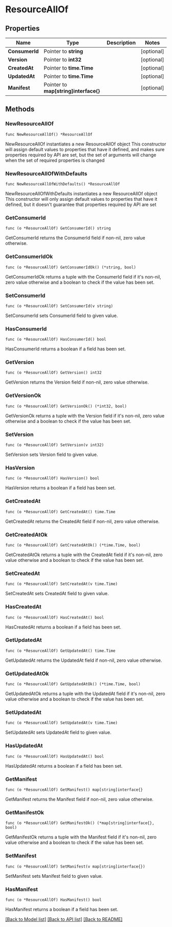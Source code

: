 # ResourceAllOf

## Properties

Name | Type | Description | Notes
------------ | ------------- | ------------- | -------------
**ConsumerId** | Pointer to **string** |  | [optional] 
**Version** | Pointer to **int32** |  | [optional] 
**CreatedAt** | Pointer to **time.Time** |  | [optional] 
**UpdatedAt** | Pointer to **time.Time** |  | [optional] 
**Manifest** | Pointer to **map[string]interface{}** |  | [optional] 

## Methods

### NewResourceAllOf

`func NewResourceAllOf() *ResourceAllOf`

NewResourceAllOf instantiates a new ResourceAllOf object
This constructor will assign default values to properties that have it defined,
and makes sure properties required by API are set, but the set of arguments
will change when the set of required properties is changed

### NewResourceAllOfWithDefaults

`func NewResourceAllOfWithDefaults() *ResourceAllOf`

NewResourceAllOfWithDefaults instantiates a new ResourceAllOf object
This constructor will only assign default values to properties that have it defined,
but it doesn't guarantee that properties required by API are set

### GetConsumerId

`func (o *ResourceAllOf) GetConsumerId() string`

GetConsumerId returns the ConsumerId field if non-nil, zero value otherwise.

### GetConsumerIdOk

`func (o *ResourceAllOf) GetConsumerIdOk() (*string, bool)`

GetConsumerIdOk returns a tuple with the ConsumerId field if it's non-nil, zero value otherwise
and a boolean to check if the value has been set.

### SetConsumerId

`func (o *ResourceAllOf) SetConsumerId(v string)`

SetConsumerId sets ConsumerId field to given value.

### HasConsumerId

`func (o *ResourceAllOf) HasConsumerId() bool`

HasConsumerId returns a boolean if a field has been set.

### GetVersion

`func (o *ResourceAllOf) GetVersion() int32`

GetVersion returns the Version field if non-nil, zero value otherwise.

### GetVersionOk

`func (o *ResourceAllOf) GetVersionOk() (*int32, bool)`

GetVersionOk returns a tuple with the Version field if it's non-nil, zero value otherwise
and a boolean to check if the value has been set.

### SetVersion

`func (o *ResourceAllOf) SetVersion(v int32)`

SetVersion sets Version field to given value.

### HasVersion

`func (o *ResourceAllOf) HasVersion() bool`

HasVersion returns a boolean if a field has been set.

### GetCreatedAt

`func (o *ResourceAllOf) GetCreatedAt() time.Time`

GetCreatedAt returns the CreatedAt field if non-nil, zero value otherwise.

### GetCreatedAtOk

`func (o *ResourceAllOf) GetCreatedAtOk() (*time.Time, bool)`

GetCreatedAtOk returns a tuple with the CreatedAt field if it's non-nil, zero value otherwise
and a boolean to check if the value has been set.

### SetCreatedAt

`func (o *ResourceAllOf) SetCreatedAt(v time.Time)`

SetCreatedAt sets CreatedAt field to given value.

### HasCreatedAt

`func (o *ResourceAllOf) HasCreatedAt() bool`

HasCreatedAt returns a boolean if a field has been set.

### GetUpdatedAt

`func (o *ResourceAllOf) GetUpdatedAt() time.Time`

GetUpdatedAt returns the UpdatedAt field if non-nil, zero value otherwise.

### GetUpdatedAtOk

`func (o *ResourceAllOf) GetUpdatedAtOk() (*time.Time, bool)`

GetUpdatedAtOk returns a tuple with the UpdatedAt field if it's non-nil, zero value otherwise
and a boolean to check if the value has been set.

### SetUpdatedAt

`func (o *ResourceAllOf) SetUpdatedAt(v time.Time)`

SetUpdatedAt sets UpdatedAt field to given value.

### HasUpdatedAt

`func (o *ResourceAllOf) HasUpdatedAt() bool`

HasUpdatedAt returns a boolean if a field has been set.

### GetManifest

`func (o *ResourceAllOf) GetManifest() map[string]interface{}`

GetManifest returns the Manifest field if non-nil, zero value otherwise.

### GetManifestOk

`func (o *ResourceAllOf) GetManifestOk() (*map[string]interface{}, bool)`

GetManifestOk returns a tuple with the Manifest field if it's non-nil, zero value otherwise
and a boolean to check if the value has been set.

### SetManifest

`func (o *ResourceAllOf) SetManifest(v map[string]interface{})`

SetManifest sets Manifest field to given value.

### HasManifest

`func (o *ResourceAllOf) HasManifest() bool`

HasManifest returns a boolean if a field has been set.


[[Back to Model list]](../README.md#documentation-for-models) [[Back to API list]](../README.md#documentation-for-api-endpoints) [[Back to README]](../README.md)


